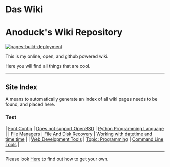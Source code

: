 # Das Wiki

# Anoduck's Wiki Repository

[![pages-build-deployment](https://github.com/anoduck/wiki/actions/workflows/pages/pages-build-deployment/badge.svg)](https://github.com/anoduck/wiki/actions/workflows/pages/pages-build-deployment)

This is my online, open, and github powered wiki. 

Here you will find all things that are cool. 

-----

<!-- This is me trying to be lazy and have jekyll generate a toc for me. -->

## Site Index

A means to automatically generate an index of all wiki pages needs to be found, and placed here.

### Test


| [Font Config](font_config) | [Does not support OpenBSD](unsupported_for_OpenBSD) | [Python Programming Language](python) |
| [File Managers](file_managers) | [File And Disk Recovery](file_disk-recovery) | [Working with datetime and time.time](datetime_and_time.time) |
| [Web Development Tools](web_dev_tools) | [Topic: Programming](programming) | [Command Line Tools](command_line_tools) |


-----

Please look [Here](https://anoduck.github.io/wiki/git-wiki-skeleton "git-wiki-skeleton") to find out how to get your own.
